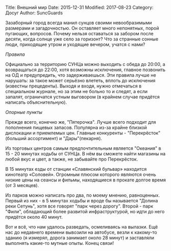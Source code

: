 ﻿Title: Внешний мир
Date: 2015-12-31
Modified: 2017-08-23
Category: Досуг
Author: SuncGuards

Зазаборный город всегда манил сунцов своими невообразимыми размерами и загадочностью. Он оставляет много непонятных, порой пугающих, вопросов. Почему нельзя оставаться за забором после десяти, когда солнце уже село за горизонт? Что за странные сонные люди, приходящие утром и уходящие вечером, учатся с нами?

*Правила*

Официально за территорию СУНЦа можно выходить с обеда до 20:00, а возвращаться до 22:00, хотя возможны исключения, главное позвонить на ОД и предупредить, что задерживаешься. Эти правила лучше не нарушать: за такое может серьёзно влететь, вплоть до исключения (известны прецеденты). Выходя и входя, нужно отмечаться в специальном журнале, но за этим не больно то и следят, а если запалят, ограничатся устным выговором (в крайнем случае придётся написать объяснительную).

*Опорные пункты*

Прежде всего, конечно же, "Пятерочка". Лучше всего подходит для пополнения пищевых запасов. Популярна из-за крайне близкой дислокации и приемлемых цен. Главные конкуренты - "Перекрёсток"(больший ассортимент) и "Дары"(пекарня).

Из торговых центров самым предпочтительным является "Океания" в 15 - 20 минутах ходьбы от СУНЦа. В нём вы сможете найти магазины на любой вкус и цвет, а также, не забывайте про Перекрёсток.

В 15 минутах езды от станции «Славянский бульвар» находится кинотеатр «Соловей». Огромным плюсом которого являются очень низкие цены на сеансы и фильмы, находящиеся в прокате долгое время (от 3 месяцев).

Из парков можно написать про два, по моему мнению, равноценных. Первый из них - в 5 минутах ходьбы и вроде бы называется "Долина реки Сетунь", хотя все говорят "парк через дорогу". Второй - парк "Фили", обладающий более развитой инфраструктурой, но идти до него придётся около 40 минут.

Вот и всё, что нам удалось разведать, осмеливаясь на вылазки. Ещё нас до недавнего времени вывозили на автобусе, везли к какому-то зданию (я измерял, дорога занимает около 28 минут) и заставляли выполнять какие-то мутные опыты. Конец связи!
